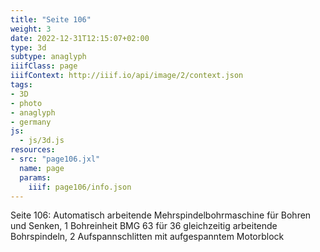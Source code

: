 ```yaml
---
title: "Seite 106"
weight: 3
date: 2022-12-31T12:15:07+02:00
type: 3d
subtype: anaglyph
iiifClass: page
iiifContext: http://iiif.io/api/image/2/context.json
tags:
- 3D
- photo
- anaglyph
- germany
js:
  - js/3d.js
resources:
- src: "page106.jxl"
  name: page
  params:
    iiif: page106/info.json
---
```


Seite 106: Automatisch arbeitende Mehrspindelbohrmaschine für Bohren und Senken, 1 Bohreinheit BMG 63 für 36 gleichzeitig arbeitende Bohrspindeln, 2 Aufspannschlitten mit aufgespanntem Motorblock
